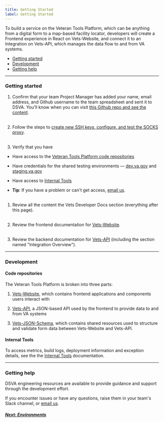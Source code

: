 ```yaml
---
title: Getting Started
label: Getting Started
---
```



To build a service on the Veteran Tools Platform, which can be anything from a digital form to a map-based facility locator, developers will create a Frontend experience in React on Vets-Website, and connect it to an Integration on Vets-API, which manages the data flow to and from VA systems.

* [Getting started](#getting-started)
* [Development](#development)
* [Getting help](#getting-help)

<hr>

### Getting started

1. Confirm that your team Project Manager has added your name, email address, and Github username to the team spreadsheet and sent it to DSVA. You'll know when you can visit [this Github repo and see the content](https://github.com/department-of-veterans-affairs/vets.gov-team).
<br/><br/>

1. Follow the steps to <a title="go to create ssh keys" href="https://github.com/department-of-veterans-affairs/vets-work-practices/blob/master/Onboarding-External-Contractors/request-access-to-tools.md#additional-onboarding-steps-for-developers">create new SSH keys, configure, and test the SOCKS proxy</a>.
<br/><br/>

1. Verify that you have

  * Have access to the [Veteran Tools Platform code repositories](#code-repositories)

  * Have credentials for the shared testing environments &mdash;  <a title="go to dev.va.gov" href="https://dev.va.gov" target="_blank">dev.va.gov</a> and <a title="go to staging.va.gov" href="https://staging.va.gov" target="_blank">staging.va.gov</a>

  * Have access to [Internal Tools](./internal-tools-access)

  * **Tip**: If you have a problem or can't get access, [email us](mailto:elizabeth.hunt@va.gov).
<br/><br/>

1. Review all the content the Vets Developer Docs section (everything after this page).
<br/><br/>

1. Review the frontend documentation for <a title="Go to Vets-Website readme" href="./vets-website/vets-website-readme" target="_blank">Vets-Website</a>.
<br/><br/>

1. Review the backend documentation for <a title="Go to Vets-API readme" href="./vets-api/vets-api-readme" target="_blank">Vets-API</a> (including the section named "Integration Overview").

<hr>

### Development

#### Code repositories

The Veteran Tools Platform is broken into three parts:

1. <a title="Go to Vets-Website" href="https://github.com/department-of-veterans-affairs/vets-website" target="_blank">Vets-Website</a>, which contains frontend applications and components users interact with

2. <a title="Go to Vets-API" href="https://github.com/department-of-veterans-affairs/vets-api" target="_blank">Vets-API</a>, a JSON-based API used by the frontend to provide data to and from VA systems

3. <a title="Go to Vets-JSON-Schema" href="https://github.com/department-of-veterans-affairs/vets-json-schema" target="_blank">Vets-JSON-Schema</a>, which contains shared resources used to structure and validate form data between Vets-Website and Vets-API.


#### Internal Tools

To access metrics, build logs, deployment information and exception details, see the the [Internal Tools](./internal-tools-access) documentation.

<hr>

### Getting help

DSVA engineering resources are available to provide guidance and support through the development effort.

If you encounter issues or have any questions, raise them in your team's Slack channel, or [email us](mailto:elizabeth.hunt@va.gov).


<!-- Next Button -->
<a href='./environments'><div class="next-button"><h5 class="next-text">Next: Environments</h5></div></a>
